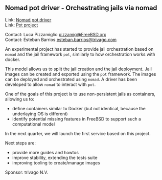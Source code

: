 ## Nomad pot driver - Orchestrating jails via nomad ##

Link:	 [Nomad pot driver](https://github.com/trivago/nomad-pot-driver)  
Link:	 [Pot project](https://github.com/pizzamig/pot)  

Contact: Luca Pizzamiglio <pizzamig@FreeBSD.org>  
Contact: Esteban Barrios <esteban.barrios@trivago.com>  

An experimental project has started to provide jail orchestration
based on `nomad` and the jail framework `pot`, similarly to how
orchestration works with docker.

This model allows us to split the jail creation and the jail deployment.
Jail images can be created and exported using the `pot` framework.
The images can be deployed and orchestrated using `nomad`.
A driver has been developed to allow `nomad` to interact with `pot`.

One of the goals of this project is to use non-persistent jails as
containers, allowing us to:
* define containers similar to Docker (but not identical, because
  the underlaying OS is different)
* identify potential missing features in FreeBSD to support
  such a computational model

In the next quarter, we will launch the first service based on this
project.

Next steps are:
* provide more guides and howtos
* improve stability, extending the tests suite
* improving tooling to create/manage images

Sponsor: trivago N.V.
